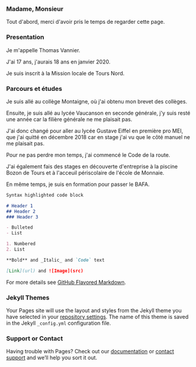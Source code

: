 ### Madame, Monsieur

Tout d'abord, merci d'avoir pris le temps de regarder cette page.

### Presentation

Je m'appelle Thomas Vannier.

J'ai 17 ans, j'aurais 18 ans en janvier 2020.

Je suis inscrit à la Mission locale de Tours Nord.

### Parcours et études

Je suis allé au collège Montaigne, où j'ai obtenu mon brevet des collèges.

Ensuite, je suis allé au lycée Vaucanson en seconde générale, j'y suis resté une année car la filière générale ne me plaisait pas.

J'ai donc changé pour aller au lycée Gustave Eiffel en première pro MEI, que j'ai quitté en décembre 2018 car en stage j'ai vu que le côté manuel ne me plaisait pas.

Pour ne pas perdre mon temps, j'ai commencé le Code de la route.

J'ai également fais des stages en découverte d'entreprise à la piscine Bozon de Tours et à l'acceuil périscolaire de l'école de Monnaie.

En même temps, je suis en formation pour passer le BAFA.
```markdown
Syntax highlighted code block

# Header 1
## Header 2
### Header 3

- Bulleted
- List

1. Numbered
2. List

**Bold** and _Italic_ and `Code` text

[Link](url) and ![Image](src)
```

For more details see [GitHub Flavored Markdown](https://guides.github.com/features/mastering-markdown/).

### Jekyll Themes

Your Pages site will use the layout and styles from the Jekyll theme you have selected in your [repository settings](https://github.com/etchara/Bonjour/settings). The name of this theme is saved in the Jekyll `_config.yml` configuration file.

### Support or Contact

Having trouble with Pages? Check out our [documentation](https://help.github.com/categories/github-pages-basics/) or [contact support](https://github.com/contact) and we’ll help you sort it out.
